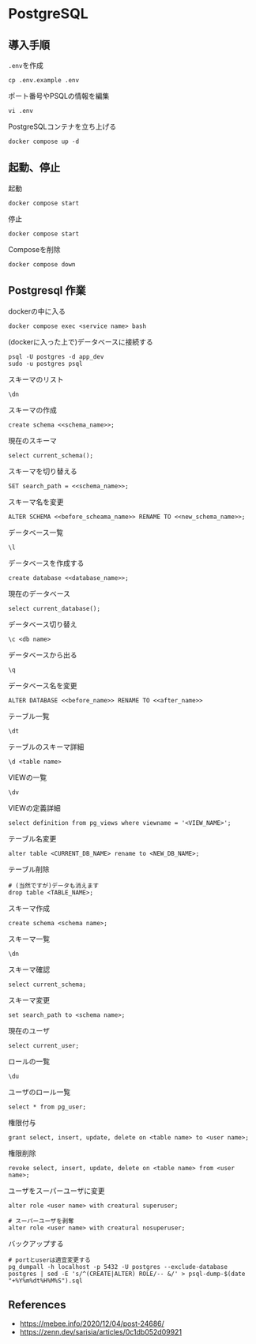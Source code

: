 # PostgreSQL

## 導入手順

`.env`を作成

```shell
cp .env.example .env
```

ポート番号やPSQLの情報を編集

```shell
vi .env
```

PostgreSQLコンテナを立ち上げる

```shell
docker compose up -d
```

## 起動、停止

起動

```shell
docker compose start
```

停止

```shell
docker compose start
```

Composeを削除

```shell
docker compose down
```

## Postgresql 作業

dockerの中に入る

```shell
docker compose exec <service name> bash      
```

(dockerに入った上で)データベースに接続する

```shell
psql -U postgres -d app_dev
sudo -u postgres psql
```

スキーマのリスト

```postgresql
\dn
```

スキーマの作成

```postgresql
create schema <<schema_name>>;
```

現在のスキーマ

```postgresql
select current_schema();
```

スキーマを切り替える

```postgresql
SET search_path = <<schema_name>>;
```

スキーマ名を変更

```postgresql
ALTER SCHEMA <<before_scheama_name>> RENAME TO <<new_schema_name>>;
```

データベース一覧

```postgresql
\l
```

データベースを作成する

```psql
create database <<database_name>>;
```


現在のデータベース

```psql
select current_database();
```

データベース切り替え

```postgresql
\c <db name>
```

データベースから出る

```postgresql
\q
```

データベース名を変更

```postgresql
ALTER DATABASE <<before_name>> RENAME TO <<after_name>>
```

テーブル一覧

```postgresql
\dt
```

テーブルのスキーマ詳細

```postgresql
\d <table name>
```

VIEWの一覧

```postgresql
\dv
```

VIEWの定義詳細

```postgresql
select definition from pg_views where viewname = '<VIEW_NAME>';
```

テーブル名変更

```postgresql
alter table <CURRENT_DB_NAME> rename to <NEW_DB_NAME>;
```

テーブル削除

```postgresql
# (当然ですが)データも消えます
drop table <TABLE_NAME>;
```

スキーマ作成

```postgresql
create schema <schema name>;
```

スキーマ一覧

```postgresql
\dn
```

スキーマ確認

```postgresql
select current_schema;
```

スキーマ変更

```postgresql
set search_path to <schema name>;
```

現在のユーザ

```postgresql
select current_user;
```

ロールの一覧

```postgresql
\du
```

ユーザのロール一覧

```postgresql
select * from pg_user;
```

権限付与

```postgresql
grant select, insert, update, delete on <table name> to <user name>;
```

権限削除

```postgresql
revoke select, insert, update, delete on <table name> from <user name>;
```

ユーザをスーパーユーザに変更

```postgresql
alter role <user name> with creatural superuser;

# スーパーユーザを剥奪
alter role <user name> with creatural nosuperuser;
```

バックアップする

```postgresql
# portとuserは適宜変更する
pg_dumpall -h localhost -p 5432 -U postgres --exclude-database postgres | sed -E 's/^(CREATE|ALTER) ROLE/-- &/' > psql-dump-$(date "+%Y%m%dt%H%M%S").sql
```

## References
- https://mebee.info/2020/12/04/post-24686/
- https://zenn.dev/sarisia/articles/0c1db052d09921

